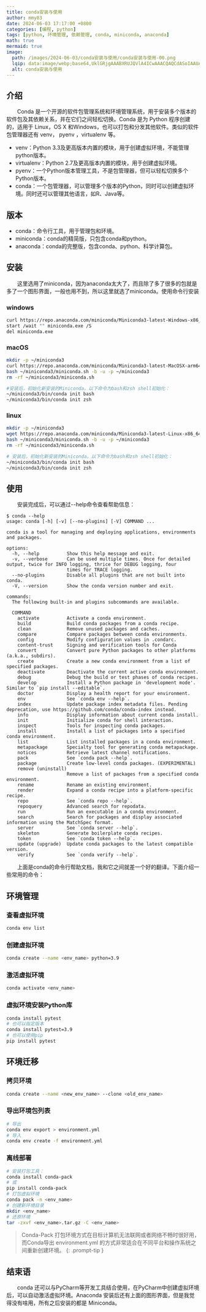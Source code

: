 ```yaml
---
title: conda安装与使用
author: mmy83
date: 2024-06-03 17:17:00 +0800
categories: [编程, python]
tags: [python, 环境管理, 依赖管理, conda, miniconda, anaconda]
math: true
mermaid: true
image:
  path: /images/2024-06-03/conda安装与使用/conda安装与使用-00.png
  lqip: data:image/webp;base64,UklGRjgAAABXRUJQVlA4ICwAAACQAQCdASoIAAUAAUAmJaQAAxacrYAA/v3YyKG273RMv/xDAL6Fx9bPrvgAAA==
  alt: conda安装与使用
---
```


## 介绍

&emsp;&emsp;Conda 是一个开源的软件包管理系统和环境管理系统，用于安装多个版本的软件包及其依赖关系，并在它们之间轻松切换。Conda 是为 Python 程序创建的，适用于 Linux，OS X 和Windows，也可以打包和分发其他软件。类似的软件包管理器还有 venv， pyenv ，virtualenv 等。

* venv：Python 3.3及更高版本内置的模块，用于创建虚拟环境，不能管理python版本。
* virtualenv：Python 2.7及更高版本内置的模块，用于创建虚拟环境。
* pyenv：一个Python版本管理工具，不是包管理器，但可以轻松切换多个Python版本。
* conda：一个包管理器，可以管理多个版本的Python，同时可以创建虚拟环境。同时还可以管理其他语言，如R、Java等。

## 版本

* conda：命令行工具，用于管理包和环境。
* miniconda：conda的精简版，只包含conda和python。
* anaconda：conda的完整版，包含conda、python、科学计算包。

## 安装

&emsp;&emsp;这里选用了miniconda，因为anaconda太大了，而且除了多了很多的包就是多了一个图形界面，一般也用不到，所以这里就选了miniconda。使用命令行安装

### windows

```bash
curl https://repo.anaconda.com/miniconda/Miniconda3-latest-Windows-x86_64.exe -o miniconda.exe
start /wait "" miniconda.exe /S
del miniconda.exe
```

### macOS

```bash
mkdir -p ~/miniconda3
curl https://repo.anaconda.com/miniconda/Miniconda3-latest-MacOSX-arm64.sh -o ~/miniconda3/miniconda.sh
bash ~/miniconda3/miniconda.sh -b -u -p ~/miniconda3
rm -rf ~/miniconda3/miniconda.sh

#安装后，初始化新安装的Miniconda。以下命令为bash和zsh shell初始化：
~/miniconda3/bin/conda init bash
~/miniconda3/bin/conda init zsh
```

### linux

```bash
mkdir -p ~/miniconda3
wget https://repo.anaconda.com/miniconda/Miniconda3-latest-Linux-x86_64.sh -O ~/miniconda3/miniconda.sh
bash ~/miniconda3/miniconda.sh -b -u -p ~/miniconda3
rm -rf ~/miniconda3/miniconda.sh

# 安装后，初始化新安装的Miniconda。以下命令为bash和zsh shell初始化：
~/miniconda3/bin/conda init bash
~/miniconda3/bin/conda init zsh
```

## 使用

&emsp;&emsp;安装完成后，可以通过--help命令查看帮助信息：

```console
$ conda --help
usage: conda [-h] [-v] [--no-plugins] [-V] COMMAND ...

conda is a tool for managing and deploying applications, environments and packages.

options:
  -h, --help          Show this help message and exit.
  -v, --verbose       Can be used multiple times. Once for detailed output, twice for INFO logging, thrice for DEBUG logging, four
                      times for TRACE logging.
  --no-plugins        Disable all plugins that are not built into conda.
  -V, --version       Show the conda version number and exit.

commands:
  The following built-in and plugins subcommands are available.

  COMMAND
    activate          Activate a conda environment.
    build             Build conda packages from a conda recipe.
    clean             Remove unused packages and caches.
    compare           Compare packages between conda environments.
    config            Modify configuration values in .condarc.
    content-trust     Signing and verification tools for Conda
    convert           Convert pure Python packages to other platforms (a.k.a., subdirs).
    create            Create a new conda environment from a list of specified packages.
    deactivate        Deactivate the current active conda environment.
    debug             Debug the build or test phases of conda recipes.
    develop           Install a Python package in 'development mode'. Similar to `pip install --editable`.
    doctor            Display a health report for your environment.
    env               See `conda env --help`.
    index             Update package index metadata files. Pending deprecation, use https://github.com/conda/conda-index instead.
    info              Display information about current conda install.
    init              Initialize conda for shell interaction.
    inspect           Tools for inspecting conda packages.
    install           Install a list of packages into a specified conda environment.
    list              List installed packages in a conda environment.
    metapackage       Specialty tool for generating conda metapackage.
    notices           Retrieve latest channel notifications.
    pack              See `conda pack --help`.
    package           Create low-level conda packages. (EXPERIMENTAL)
    remove (uninstall)
                      Remove a list of packages from a specified conda environment.
    rename            Rename an existing environment.
    render            Expand a conda recipe into a platform-specific recipe.
    repo              See `conda repo --help`.
    repoquery         Advanced search for repodata.
    run               Run an executable in a conda environment.
    search            Search for packages and display associated information using the MatchSpec format.
    server            See `conda server --help`.
    skeleton          Generate boilerplate conda recipes.
    token             See `conda token --help`.
    update (upgrade)  Update conda packages to the latest compatible version.
    verify            See `conda verify --help`.
```

&emsp;&emsp;上面是conda的命令行帮助文档，我和它之间就差一个好的翻译。下面介绍一些常用的命令：

## 环境管理

### 查看虚拟环境

```bash
conda env list
```

### 创建虚拟环境

```bash
conda create --name <env_name> python=3.9
```

### 激活虚拟环境

```bash
conda activate <env_name>
```

### 虚拟环境安装Python库

```bash
conda install pytest
# 也可以指定版本
conda install pytest=3.9
# 也可以使用pip
pip install pytest
```

## 环境迁移

### 拷贝环境

```bash
conda create --name <new_env_name> --clone <old_env_name>
```

### 导出环境包列表

```bash
# 导出
conda env export > environment.yml
# 导入
conda env create -f environment.yml
```

### 离线部署

```bash
# 安装打包工具：
conda install conda-pack 
# 或
pip install conda-pack
# 打包虚拟环境
conda pack -n <env_name> 
# 创建新环境目录
mkdir <env_name>
# 还原环境
tar -zxvf <env_name>.tar.gz -C <env_name>
```

> Conda-Pack 打包环境方式在目标计算机无法联网或者网络不畅时很好用，而Conda导出 environment.yml 的方式非常适合在不同平台和操作系统之间重新创建环境。
{: .prompt-tip }

## 结束语

&emsp;&emsp;conda 还可以与PyCharm等开发工具结合使用，在PyCharm中创建虚拟环境后，可以自动激活虚拟环境。Anaconda 安装后还有上面的图形界面，但是我觉得没有啥用，所有之后安装的都是 Miniconda。
